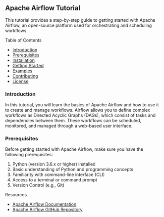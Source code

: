 ## Apache Airflow Tutorial
This tutorial provides a step-by-step guide to getting started with Apache Airflow, an open-source platform used for orchestrating and scheduling workflows.

Table of Contents
- [Introduction](#Introduction)
- [Prerequisites](#Prerequisites)
- [Installation](#Installation)
- [Getting Started](#GettingStarted)
- [Examples](#Examples)
- [Contributing](#Contributing)
- [License](#License)

### Introduction
In this tutorial, you will learn the basics of Apache Airflow and how to use it to create and manage workflows. Airflow allows you to define complex workflows as Directed Acyclic Graphs (DAGs), which consist of tasks and dependencies between them. These workflows can be scheduled, monitored, and managed through a web-based user interface.

### Prerequisites
Before getting started with Apache Airflow, make sure you have the following prerequisites:

1. Python (version 3.6.x or higher) installed
2. Basic understanding of Python and programming concepts
3. Familiarity with command-line interface (CLI)
4. Access to a terminal or command prompt
5. Version Control (e.g., Git)

Resources
- [Apache Airflow Documentation](https://airflow.apache.org/docs/)
- [Apache Airflow GitHub Repository](https://github.com/apache/airflow)
